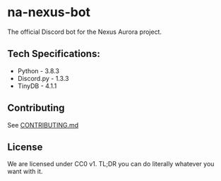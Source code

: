 # na-nexus-bot

The official Discord bot for the Nexus Aurora project.

## Tech Specifications:
- Python     - 3.8.3
- Discord.py - 1.3.3
- TinyDB     - 4.1.1

## Contributing
See [CONTRIBUTING.md](./CONTRIBUTING.md)

## License
We are licensed under CC0 v1. TL;DR you can do literally whatever you want with it.